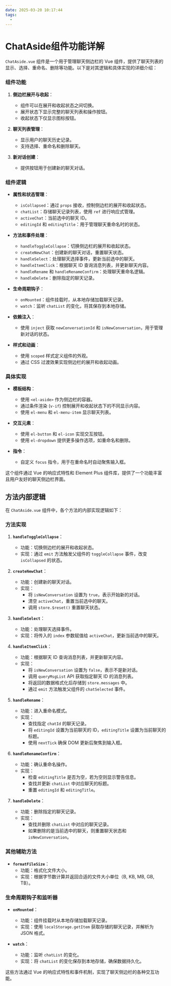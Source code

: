 ```yaml
---
date: 2025-03-20 10:17:44
tags:
  -
---
```


# ChatAside组件功能详解

`ChatAside.vue` 组件是一个用于管理聊天侧边栏的 Vue 组件，提供了聊天列表的显示、选择、重命名、删除等功能。以下是对其逻辑和具体实现的详细介绍：

### 组件功能

1. **侧边栏展开与收起**：

   - 组件可以在展开和收起状态之间切换。
   - 展开状态下显示完整的聊天列表和操作按钮。
   - 收起状态下仅显示图标按钮。

2. **聊天列表管理**：

   - 显示用户的聊天历史记录。
   - 支持选择、重命名和删除聊天。

3. **新对话创建**：
   - 提供按钮用于创建新的聊天对话。

### 组件逻辑

- **属性和状态管理**：

  - `isCollapsed`：通过 `props` 接收，控制侧边栏的展开和收起状态。
  - `chatList`：存储聊天记录列表，使用 `ref` 进行响应式管理。
  - `activeChat`：当前选中的聊天 ID。
  - `editingId` 和 `editingTitle`：用于管理聊天重命名时的状态。

- **方法和事件处理**：

  - `handleToggleCollapse`：切换侧边栏的展开和收起状态。
  - `createNewChat`：创建新的聊天对话，重置聊天状态。
  - `handleSelect`：处理聊天选择事件，更新当前选中的聊天。
  - `handleItemClick`：根据聊天 ID 查询消息列表，并更新聊天内容。
  - `handleRename` 和 `handleRenameConfirm`：处理聊天重命名逻辑。
  - `handleDelete`：删除指定的聊天记录。

- **生命周期钩子**：

  - `onMounted`：组件挂载时，从本地存储加载聊天记录。
  - `watch`：监听 `chatList` 的变化，将其保存到本地存储。

- **依赖注入**：

  - 使用 `inject` 获取 `newConversationId` 和 `isNewConversation`，用于管理新对话的状态。

- **样式和动画**：
  - 使用 `scoped` 样式定义组件的外观。
  - 通过 CSS 过渡效果实现侧边栏的展开和收起动画。

### 具体实现

- **模板结构**：

  - 使用 `<el-aside>` 作为侧边栏的容器。
  - 通过条件渲染 (`v-if`) 控制展开和收起状态下的不同显示内容。
  - 使用 `el-menu` 和 `el-menu-item` 显示聊天列表。

- **交互元素**：

  - 使用 `el-button` 和 `el-icon` 实现交互按钮。
  - 使用 `el-dropdown` 提供更多操作选项，如重命名和删除。

- **指令**：
  - 自定义 `focus` 指令，用于在重命名时自动聚焦输入框。

这个组件通过 Vue 的响应式特性和 Element Plus 组件库，提供了一个功能丰富且用户友好的聊天侧边栏界面。

## 方法内部逻辑

在 `ChatAside.vue` 组件中，各个方法的内部实现逻辑如下：

### 方法实现

1. **`handleToggleCollapse`**：

   - 功能：切换侧边栏的展开和收起状态。
   - 实现：通过 `emit` 方法触发父组件的 `toggleCollapse` 事件，改变 `isCollapsed` 的状态。

2. **`createNewChat`**：

   - 功能：创建新的聊天对话。
   - 实现：
     - 将 `isNewConversation` 设置为 `true`，表示开始新的对话。
     - 清空 `activeChat`，重置当前选中的聊天。
     - 调用 `store.$reset()` 重置聊天状态。

3. **`handleSelect`**：

   - 功能：处理聊天选择事件。
   - 实现：将传入的 `index` 参数赋值给 `activeChat`，更新当前选中的聊天。

4. **`handleItemClick`**：

   - 功能：根据聊天 ID 查询消息列表，并更新聊天内容。
   - 实现：
     - 将 `isNewConversation` 设置为 `false`，表示不是新对话。
     - 调用 `queryMsgList` API 获取指定聊天 ID 的消息列表。
     - 将返回的数据格式化后存储到 `store.messages` 中。
     - 通过 `emit` 方法触发父组件的 `chatSelected` 事件。

5. **`handleRename`**：

   - 功能：进入重命名模式。
   - 实现：
     - 查找指定 `chatId` 的聊天记录。
     - 将 `editingId` 设置为当前聊天的 ID，`editingTitle` 设置为当前聊天的标题。
     - 使用 `nextTick` 确保 DOM 更新后聚焦到输入框。

6. **`handleRenameConfirm`**：

   - 功能：确认重命名操作。
   - 实现：
     - 检查 `editingTitle` 是否为空，若为空则显示警告信息。
     - 查找并更新 `chatList` 中对应聊天的标题。
     - 重置 `editingId` 和 `editingTitle`。

7. **`handleDelete`**：
   - 功能：删除指定的聊天记录。
   - 实现：
     - 查找并删除 `chatList` 中对应的聊天记录。
     - 如果删除的是当前选中的聊天，则重置聊天状态和 `isNewConversation`。

### 其他辅助方法

- **`formatFileSize`**：
  - 功能：格式化文件大小。
  - 实现：根据字节数计算并返回合适的文件大小单位（B, KB, MB, GB, TB）。

### 生命周期钩子和监听器

- **`onMounted`**：

  - 功能：组件挂载时从本地存储加载聊天记录。
  - 实现：使用 `localStorage.getItem` 获取存储的聊天记录，并解析为 JSON 格式。

- **`watch`**：
  - 功能：监听 `chatList` 的变化。
  - 实现：将 `chatList` 的变化保存到本地存储，确保数据持久化。

这些方法通过 Vue 的响应式特性和事件机制，实现了聊天侧边栏的各种交互功能。
